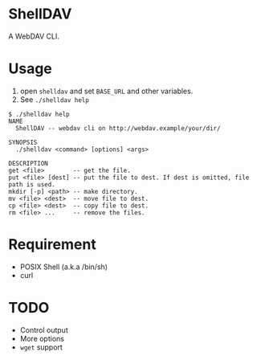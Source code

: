 # ShellDAV
A WebDAV CLI.

# Usage

1. open `shelldav` and set `BASE_URL` and other variables.
2. See `./shelldav help`

```
$ ./shelldav help
NAME
  ShellDAV -- webdav cli on http://webdav.example/your/dir/

SYNOPSIS
  ./shelldav <command> [options] <args>

DESCRIPTION
get <file>        -- get the file.
put <file> [dest] -- put the file to dest. If dest is omitted, file path is used.
mkdir [-p] <path> -- make directory.
mv <file> <dest>  -- move file to dest.
cp <file> <dest>  -- copy file to dest.
rm <file> ...     -- remove the files.
```

# Requirement

* POSIX Shell (a.k.a /bin/sh)
* curl

# TODO
* Control output
* More options
* `wget` support
